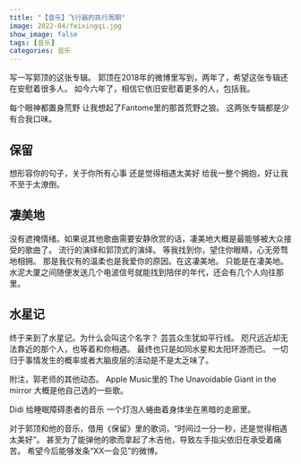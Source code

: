 ```yaml
---
title: "【音乐】飞行器的执行周期"
image: 2022-04/feixingqi.jpg
show_image: false
tags: [音乐]
categories: 音乐
---
```

写一写郭顶的这张专辑。
郭顶在2018年的微博里写到，两年了，希望这张专辑还在安慰着很多人。
如今六年了，相信它依旧安慰着更多的人，包括我。

每个眼神都置身荒野
让我想起了Fantome里的那首荒野之狼。
这两张专辑都是少有合我口味。

## 保留
想形容你的句子，关于你所有心事
还是觉得相遇太美好
给我一整个拥抱，好让我不至于太潦倒。

## 凄美地
没有遮掩情绪。如果说其他歌曲需要安静欣赏的话，凄美地大概是最能够被大众接受的歌曲了。
流行的演绎和郭顶式的演绎。
等我找到你，望住你眼睛，心无旁骛地相拥。
那是我仅有的温柔也是我爱你的原因。在这凄美地。
只能是在凄美地。
水泥大厦之间随便发送几个电波信号就能找到陪伴的年代，还会有几个人向往那里。

## 水星记
终于来到了水星记。为什么会叫这个名字？
芸芸众生犹如平行线。
咫尺远近却无法靠近的那个人，也等着和你相遇。
最终也只是如同水星和太阳环游而已。
一切归于事情发生的概率或者大脑皮层的活动是不是太乏味了。

附注，郭老师的其他动态。
Apple Music里的 The Unavoidable Giant in the mirror
大概是他自己选的一些歌。

Didi 给睡眠障碍患者的音乐
一个灯泡人蜷曲着身体坐在黑暗的走廊里。

对于郭顶和他的音乐，借用《保留》里的歌词，“时间过一分一秒，还是觉得相遇太美好”。
甚至为了能弹他的歌而拿起了木吉他，导致左手指尖依旧在承受着痛苦。
希望今后能够发条“XX一会见”的微博。

